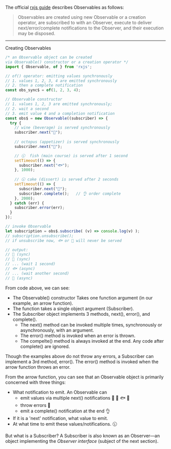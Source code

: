 The official [rxjs guide](https://rxjs.dev/guide/Observable) describes Observables as follows:
> <div class="quote">Observables are created using new Observable or a creation operator, are subscribed to with an Observer, execute to deliver next/error/complete notifications to the Observer, and their execution may be disposed.</div>
___

Creating Observables
```typescript
/* an Observable object can be created 
via Observable() constructor or a creation operator */
import { Observable, of } from 'rxjs';

// of() operator: emitting values synchronously
// 1. values 1, 2, 3, 4 are emitted synchronously 
// 2. then a complete notification
const obs_sync$ = of(1, 2, 3, 4);  

// Observable constructor
// 1. values 1, 2, 3 are emitted synchronously; 
// 2. wait a second
// 3. emit value 4 and a completion notification 
const obs$ = new Observable((subscriber) => {
  try {
    // wine (beverage) is served synchronously
    subscriber.next("🍷");     
    
    // octopus (appetizer) is served synchronously
    subscriber.next("🐙");     

    // 🕥  fish (main course) is served after 1 second
    setTimeout(() => {
      subscriber.next("🐟");   
    }, 1000);
    
    // 🕥 cake (dissert) is served after 2 seconds
    setTimeout(() => {
      subscriber.next("🍰");   
      subscriber.complete();   // 👌 order complete
    }, 2000);
  } catch (err) {
    subscriber.error(err);
  }
});

// invoke Observable
let subscription = obs$.subscribe( (v) => console.log(v) );
// subscription.unsubscribe();  
// if unsubscribe now, 🐟 or 🍰 will never be served

// output:
// 🍷 (sync)
// 🐙 (sync)
// ... (wait 1 second)
// 🐟 (async)
// ... (wait another second)
// 🍰 (async)
```
From code above, we can see:
- The Observable() constructor Takes one function argument (in our example, an arrow function).
- The function takes a single object argument (Subscriber). 
- The Subscriber object implements 3 methods, next(), error(), and complete().
  - The next() method can be invoked multiple times, synchronously or asynchronously, with an argument.
  - The error() method is invoked when an error is thrown.
  - The compelte() method is always invoked at the end. Any code after complete() are ignored.<br>

Though the examples above do not throw any errors, a Subscriber can implement a 3rd method, error(). The error() method is invoked when the arrow function throws an error.

From the arrow function, you can see that an Observable object is primarily concerned with three things:
- What notification to emit. An Observable can 
  - emit values via multiple next() notifications 🍷 🐙 🐟 🍰
  - throw errors 💩
  - emit a complete() notification at the end 👌
- If it is a 'next' notification, what value to emit.
- At what time to emit these values/notifications. 🕥

But what is a Subscriber? A Subscriber is also known as an Observer&mdash;an object implementing the *Observer interface* (subject of the next section).
